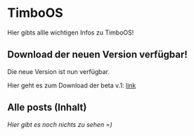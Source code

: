 # TimboOS
Hier gibts allle wichtigen Infos zu TimboOS!

## Download der neuen Version verfügbar!
Die neue Version ist nun verfügbar.

Hier geht es zum Download der beta v.1: [link](gggg)

## Alle posts (Inhalt)
*Hier gibt es noch nichts zu sehen =)*
